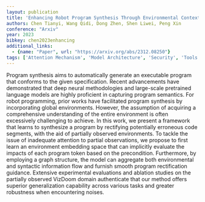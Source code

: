 ```yaml
---
layout: publication
title: 'Enhancing Robot Program Synthesis Through Environmental Context'
authors: Chen Tianyi, Wang Qidi, Dong Zhen, Shen Liwei, Peng Xin
conference: "Arxiv"
year: 2023
bibkey: chen2023enhancing
additional_links:
  - {name: "Paper", url: "https://arxiv.org/abs/2312.08250"}
tags: ['Attention Mechanism', 'Model Architecture', 'Security', 'Tools']
---
```

Program synthesis aims to automatically generate an executable program that
conforms to the given specification. Recent advancements have demonstrated that
deep neural methodologies and large-scale pretrained language models are highly
proficient in capturing program semantics. For robot programming, prior works
have facilitated program synthesis by incorporating global environments.
However, the assumption of acquiring a comprehensive understanding of the
entire environment is often excessively challenging to achieve. In this work,
we present a framework that learns to synthesize a program by rectifying
potentially erroneous code segments, with the aid of partially observed
environments. To tackle the issue of inadequate attention to partial
observations, we propose to first learn an environment embedding space that can
implicitly evaluate the impacts of each program token based on the
precondition. Furthermore, by employing a graph structure, the model can
aggregate both environmental and syntactic information flow and furnish smooth
program rectification guidance. Extensive experimental evaluations and ablation
studies on the partially observed VizDoom domain authenticate that our method
offers superior generalization capability across various tasks and greater
robustness when encountering noises.
